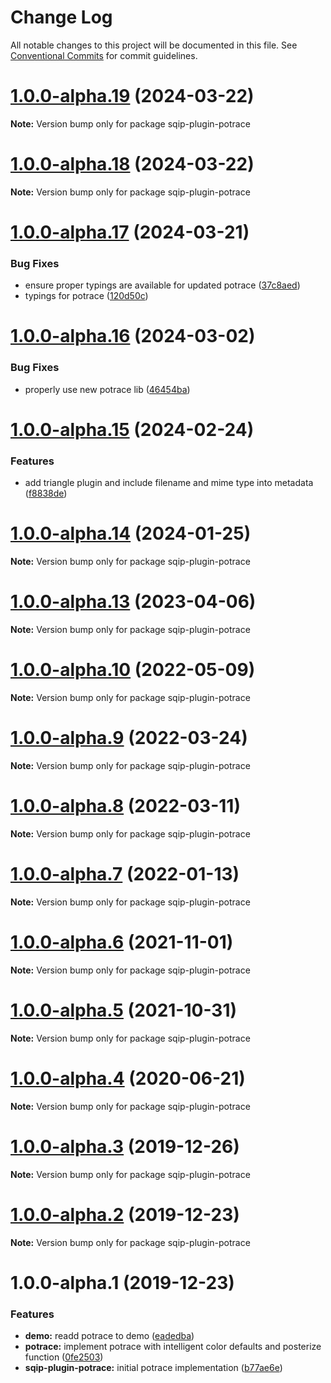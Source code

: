 # Change Log

All notable changes to this project will be documented in this file.
See [Conventional Commits](https://conventionalcommits.org) for commit guidelines.

# [1.0.0-alpha.19](https://github.com/axe312ger/sqip/compare/sqip-plugin-potrace@1.0.0-alpha.18...sqip-plugin-potrace@1.0.0-alpha.19) (2024-03-22)

**Note:** Version bump only for package sqip-plugin-potrace





# [1.0.0-alpha.18](https://github.com/axe312ger/sqip/compare/sqip-plugin-potrace@1.0.0-alpha.17...sqip-plugin-potrace@1.0.0-alpha.18) (2024-03-22)

**Note:** Version bump only for package sqip-plugin-potrace





# [1.0.0-alpha.17](https://github.com/axe312ger/sqip/compare/sqip-plugin-potrace@1.0.0-alpha.16...sqip-plugin-potrace@1.0.0-alpha.17) (2024-03-21)


### Bug Fixes

* ensure proper typings are available for updated potrace ([37c8aed](https://github.com/axe312ger/sqip/commit/37c8aed4bcd849b98fe4f5d2a0bac83efa1dda6e))
* typings for potrace ([120d50c](https://github.com/axe312ger/sqip/commit/120d50ce34733df2164c69070ce3cfe748428338))





# [1.0.0-alpha.16](https://github.com/axe312ger/sqip/compare/sqip-plugin-potrace@1.0.0-alpha.15...sqip-plugin-potrace@1.0.0-alpha.16) (2024-03-02)


### Bug Fixes

* properly use new potrace lib ([46454ba](https://github.com/axe312ger/sqip/commit/46454bad88a0254c371cf9c7ca232d0bfa40fb99))





# [1.0.0-alpha.15](https://github.com/axe312ger/sqip/compare/sqip-plugin-potrace@1.0.0-alpha.14...sqip-plugin-potrace@1.0.0-alpha.15) (2024-02-24)


### Features

* add triangle plugin and include filename and mime type into metadata ([f8838de](https://github.com/axe312ger/sqip/commit/f8838dead30932e59bc5f00cb2e2e9e20bf70a40))





# [1.0.0-alpha.14](https://github.com/axe312ger/sqip/compare/sqip-plugin-potrace@1.0.0-alpha.13...sqip-plugin-potrace@1.0.0-alpha.14) (2024-01-25)

**Note:** Version bump only for package sqip-plugin-potrace





# [1.0.0-alpha.13](https://github.com/axe312ger/sqip/compare/sqip-plugin-potrace@1.0.0-alpha.12...sqip-plugin-potrace@1.0.0-alpha.13) (2023-04-06)

**Note:** Version bump only for package sqip-plugin-potrace





# [1.0.0-alpha.10](https://github.com/axe312ger/sqip/compare/sqip-plugin-potrace@1.0.0-alpha.9...sqip-plugin-potrace@1.0.0-alpha.10) (2022-05-09)

**Note:** Version bump only for package sqip-plugin-potrace





# [1.0.0-alpha.9](https://github.com/axe312ger/sqip/compare/sqip-plugin-potrace@1.0.0-alpha.8...sqip-plugin-potrace@1.0.0-alpha.9) (2022-03-24)

**Note:** Version bump only for package sqip-plugin-potrace





# [1.0.0-alpha.8](https://github.com/axe312ger/sqip/compare/sqip-plugin-potrace@1.0.0-alpha.7...sqip-plugin-potrace@1.0.0-alpha.8) (2022-03-11)

**Note:** Version bump only for package sqip-plugin-potrace





# [1.0.0-alpha.7](https://github.com/axe312ger/sqip/compare/sqip-plugin-potrace@1.0.0-alpha.6...sqip-plugin-potrace@1.0.0-alpha.7) (2022-01-13)

**Note:** Version bump only for package sqip-plugin-potrace





# [1.0.0-alpha.6](https://github.com/axe312ger/sqip/compare/sqip-plugin-potrace@1.0.0-alpha.5...sqip-plugin-potrace@1.0.0-alpha.6) (2021-11-01)

**Note:** Version bump only for package sqip-plugin-potrace





# [1.0.0-alpha.5](https://github.com/axe312ger/sqip/compare/sqip-plugin-potrace@1.0.0-alpha.4...sqip-plugin-potrace@1.0.0-alpha.5) (2021-10-31)

**Note:** Version bump only for package sqip-plugin-potrace





# [1.0.0-alpha.4](https://github.com/axe312ger/sqip/compare/sqip-plugin-potrace@1.0.0-alpha.3...sqip-plugin-potrace@1.0.0-alpha.4) (2020-06-21)

**Note:** Version bump only for package sqip-plugin-potrace





# [1.0.0-alpha.3](https://github.com/axe312ger/sqip/compare/sqip-plugin-potrace@1.0.0-alpha.2...sqip-plugin-potrace@1.0.0-alpha.3) (2019-12-26)

**Note:** Version bump only for package sqip-plugin-potrace





# [1.0.0-alpha.2](https://github.com/axe312ger/sqip/compare/sqip-plugin-potrace@1.0.0-alpha.1...sqip-plugin-potrace@1.0.0-alpha.2) (2019-12-23)

**Note:** Version bump only for package sqip-plugin-potrace





# 1.0.0-alpha.1 (2019-12-23)


### Features

* **demo:** readd potrace to demo ([eadedba](https://github.com/axe312ger/sqip/commit/eadedba126ad750b2f02e5b3b37d008e605de505))
* **potrace:** implement potrace with intelligent color defaults and posterize function ([0fe2503](https://github.com/axe312ger/sqip/commit/0fe2503c92486b07a01382638ac92b475dead67d))
* **sqip-plugin-potrace:** initial potrace implementation ([b77ae6e](https://github.com/axe312ger/sqip/commit/b77ae6e4df43ba8bdc4aaa64f854b850f4dd4ade))

